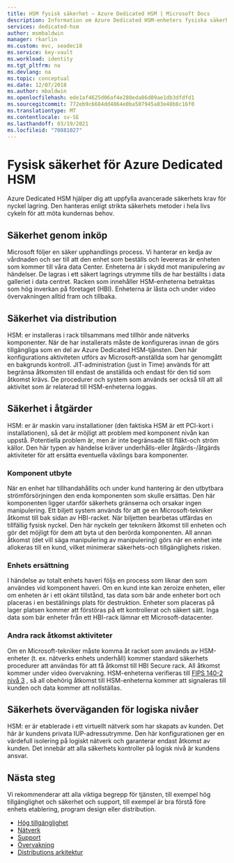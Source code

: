 ```yaml
---
title: HSM fysisk säkerhet – Azure Dedicated HSM | Microsoft Docs
description: Information om Azure Dedicated HSM-enheters fysiska säkerhet i Data Center
services: dedicated-hsm
author: msmbaldwin
manager: rkarlin
ms.custom: mvc, seodec18
ms.service: key-vault
ms.workload: identity
ms.tgt_pltfrm: na
ms.devlang: na
ms.topic: conceptual
ms.date: 12/07/2018
ms.author: mbaldwin
ms.openlocfilehash: ede1af4625d06af4e280eda86d09ae1db3dfdfd1
ms.sourcegitcommit: 772eb9c6684dd4864e0ba507945a83e48b8c16f0
ms.translationtype: MT
ms.contentlocale: sv-SE
ms.lasthandoff: 03/19/2021
ms.locfileid: "70881027"
---
```

# <a name="azure-dedicated-hsm-physical-security"></a>Fysisk säkerhet för Azure Dedicated HSM

Azure Dedicated HSM hjälper dig att uppfylla avancerade säkerhets krav för nyckel lagring. Den hanteras enligt strikta säkerhets metoder i hela livs cykeln för att möta kundernas behov.

## <a name="security-through-procurement"></a>Säkerhet genom inköp

Microsoft följer en säker upphandlings process. Vi hanterar en kedja av vårdnaden och ser till att den enhet som beställs och levereras är enheten som kommer till våra data Center. Enheterna är i skydd mot manipulering av händelser. De lagras i ett säkert lagrings utrymme tills de har beställts i data galleriet i data centret.  Racken som innehåller HSM-enheterna betraktas som hög inverkan på företaget (HBI). Enheterna är låsta och under video övervakningen alltid fram och tillbaka.

## <a name="security-through-deployment"></a>Säkerhet via distribution

HSM: er installeras i rack tillsammans med tillhör ande nätverks komponenter. När de har installerats måste de konfigureras innan de görs tillgängliga som en del av Azure Dedicated HSM-tjänsten. Den här konfigurations aktiviteten utförs av Microsoft-anställda som har genomgått en bakgrunds kontroll. JIT-administration (just in Time) används för att begränsa åtkomsten till endast de anställda och endast för den tid som åtkomst krävs. De procedurer och system som används ser också till att all aktivitet som är relaterad till HSM-enheterna loggas.

## <a name="security-in-operations"></a>Säkerhet i åtgärder

HSM: er är maskin varu installationer (den faktiska HSM är ett PCI-kort i installationen), så det är möjligt att problem med komponent nivån kan uppstå. Potentiella problem är, men är inte begränsade till fläkt-och ström källor. Den här typen av händelse kräver underhålls-eller åtgärds-/åtgärds aktiviteter för att ersätta eventuella växlings bara komponenter.

### <a name="component-replacement"></a>Komponent utbyte

När en enhet har tillhandahållits och under kund hantering är den utbytbara strömförsörjningen den enda komponenten som skulle ersättas. Den här komponenten ligger utanför säkerhets gränserna och orsakar ingen manipulering. Ett biljett system används för att ge en Microsoft-tekniker åtkomst till bak sidan av HBI-racket. När biljetten bearbetas utfärdas en tillfällig fysisk nyckel. Den här nyckeln ger teknikern åtkomst till enheten och gör det möjligt för dem att byta ut den berörda komponenten. All annan åtkomst (det vill säga manipulering av manipulering) görs när en enhet inte allokeras till en kund, vilket minimerar säkerhets-och tillgänglighets risken.  

### <a name="device-replacement"></a>Enhets ersättning

I händelse av totalt enhets haveri följs en process som liknar den som användes vid komponent haveri. Om en kund inte kan zeroize enheten, eller om enheten är i ett okänt tillstånd, tas data som bär ande enheter bort och placeras i en beställnings plats för destruktion. Enheter som placeras på lager platsen kommer att förstöras på ett kontrollerat och säkert sätt. Inga data som bär enheter från ett HBI-rack lämnar ett Microsoft-datacenter.

### <a name="other-rack-access-activities"></a>Andra rack åtkomst aktiviteter

Om en Microsoft-tekniker måste komma åt racket som används av HSM-enheter (t. ex. nätverks enhets underhåll) kommer standard säkerhets procedurer att användas för att få åtkomst till HBI Secure rack. All åtkomst kommer under video övervakning. HSM-enheterna verifieras till [FIPS 140-2 nivå 3](https://nvlpubs.nist.gov/nistpubs/FIPS/NIST.FIPS.140-2.pdf) , så all obehörig åtkomst till HSM-enheterna kommer att signaleras till kunden och data kommer att nollställas.

## <a name="logical-level-security-considerations"></a>Säkerhets överväganden för logiska nivåer

HSM: er är etablerade i ett virtuellt nätverk som har skapats av kunden. Det här är kundens privata IUP-adressutrymme.  Den här konfigurationen ger en värdefull isolering på logiskt nätverk och garanterar endast åtkomst av kunden. Det innebär att alla säkerhets kontroller på logisk nivå är kundens ansvar.

## <a name="next-steps"></a>Nästa steg

Vi rekommenderar att alla viktiga begrepp för tjänsten, till exempel hög tillgänglighet och säkerhet och support, till exempel är bra förstå före enhets etablering, program design eller distribution.

* [Hög tillgänglighet](high-availability.md)
* [Nätverk](networking.md)
* [Support](supportability.md)
* [Övervakning](monitoring.md)
* [Distributions arkitektur](deployment-architecture.md)